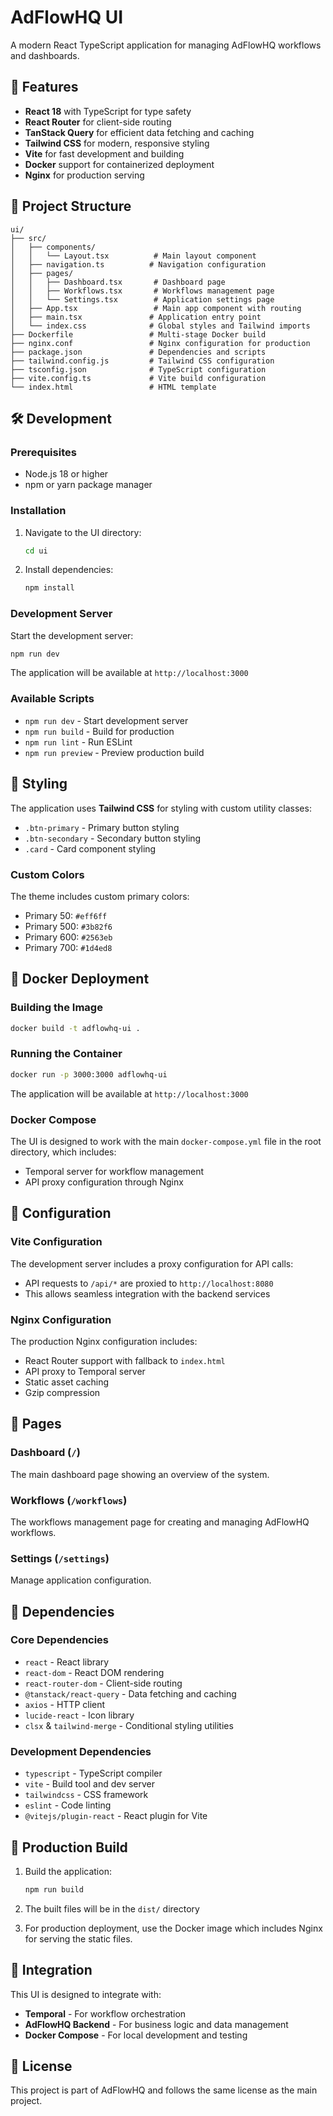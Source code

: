 # AdFlowHQ UI

A modern React TypeScript application for managing AdFlowHQ workflows and dashboards.

## 🚀 Features

- **React 18** with TypeScript for type safety
- **React Router** for client-side routing
- **TanStack Query** for efficient data fetching and caching
- **Tailwind CSS** for modern, responsive styling
- **Vite** for fast development and building
- **Docker** support for containerized deployment
- **Nginx** for production serving

## 📁 Project Structure

```
ui/
├── src/
│   ├── components/
│   │   └── Layout.tsx          # Main layout component
│   ├── navigation.ts          # Navigation configuration
│   ├── pages/
│   │   ├── Dashboard.tsx       # Dashboard page
│   │   ├── Workflows.tsx       # Workflows management page
│   │   └── Settings.tsx        # Application settings page
│   ├── App.tsx                 # Main app component with routing
│   ├── main.tsx               # Application entry point
│   └── index.css              # Global styles and Tailwind imports
├── Dockerfile                 # Multi-stage Docker build
├── nginx.conf                 # Nginx configuration for production
├── package.json               # Dependencies and scripts
├── tailwind.config.js         # Tailwind CSS configuration
├── tsconfig.json              # TypeScript configuration
├── vite.config.ts             # Vite build configuration
└── index.html                 # HTML template
```

## 🛠️ Development

### Prerequisites

- Node.js 18 or higher
- npm or yarn package manager

### Installation

1. Navigate to the UI directory:
   ```bash
   cd ui
   ```

2. Install dependencies:
   ```bash
   npm install
   ```

### Development Server

Start the development server:
```bash
npm run dev
```

The application will be available at `http://localhost:3000`

### Available Scripts

- `npm run dev` - Start development server
- `npm run build` - Build for production
- `npm run lint` - Run ESLint
- `npm run preview` - Preview production build

## 🎨 Styling

The application uses **Tailwind CSS** for styling with custom utility classes:

- `.btn-primary` - Primary button styling
- `.btn-secondary` - Secondary button styling
- `.card` - Card component styling

### Custom Colors

The theme includes custom primary colors:
- Primary 50: `#eff6ff`
- Primary 500: `#3b82f6`
- Primary 600: `#2563eb`
- Primary 700: `#1d4ed8`

## 🐳 Docker Deployment

### Building the Image

```bash
docker build -t adflowhq-ui .
```

### Running the Container

```bash
docker run -p 3000:3000 adflowhq-ui
```

The application will be available at `http://localhost:3000`

### Docker Compose

The UI is designed to work with the main `docker-compose.yml` file in the root directory, which includes:
- Temporal server for workflow management
- API proxy configuration through Nginx

## 🔧 Configuration

### Vite Configuration

The development server includes a proxy configuration for API calls:
- API requests to `/api/*` are proxied to `http://localhost:8080`
- This allows seamless integration with the backend services

### Nginx Configuration

The production Nginx configuration includes:
- React Router support with fallback to `index.html`
- API proxy to Temporal server
- Static asset caching
- Gzip compression

## 📱 Pages

### Dashboard (`/`)
The main dashboard page showing an overview of the system.

### Workflows (`/workflows`)
The workflows management page for creating and managing AdFlowHQ workflows.

### Settings (`/settings`)
Manage application configuration.

## 🔌 Dependencies

### Core Dependencies
- `react` - React library
- `react-dom` - React DOM rendering
- `react-router-dom` - Client-side routing
- `@tanstack/react-query` - Data fetching and caching
- `axios` - HTTP client
- `lucide-react` - Icon library
- `clsx` & `tailwind-merge` - Conditional styling utilities

### Development Dependencies
- `typescript` - TypeScript compiler
- `vite` - Build tool and dev server
- `tailwindcss` - CSS framework
- `eslint` - Code linting
- `@vitejs/plugin-react` - React plugin for Vite

## 🚀 Production Build

1. Build the application:
   ```bash
   npm run build
   ```

2. The built files will be in the `dist/` directory

3. For production deployment, use the Docker image which includes Nginx for serving the static files.

## 🔗 Integration

This UI is designed to integrate with:
- **Temporal** - For workflow orchestration
- **AdFlowHQ Backend** - For business logic and data management
- **Docker Compose** - For local development and testing

## 📄 License

This project is part of AdFlowHQ and follows the same license as the main project. 